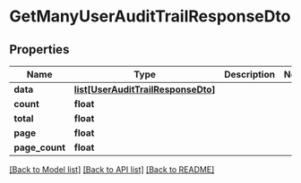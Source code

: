 # GetManyUserAuditTrailResponseDto

## Properties
Name | Type | Description | Notes
------------ | ------------- | ------------- | -------------
**data** | [**list[UserAuditTrailResponseDto]**](UserAuditTrailResponseDto.md) |  | 
**count** | **float** |  | 
**total** | **float** |  | 
**page** | **float** |  | 
**page_count** | **float** |  | 

[[Back to Model list]](../README.md#documentation-for-models) [[Back to API list]](../README.md#documentation-for-api-endpoints) [[Back to README]](../README.md)

